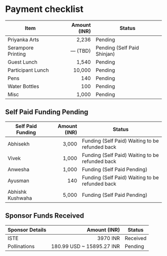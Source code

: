 # Payment checklist

| Item                 | Amount (INR) | Status |
|----------------------|-------------:|--------|
| Priyanka Arts        | 2,236        | Pending |
| Serampore Printing   | — (TBD)      | Pending (Self Paid Shinjan) |
| Guest Lunch          | 1,540        | Pending |
| Participant Lunch    | 10,000       | Pending |
| Pens                 | 140          | Pending |
| Water Bottles        | 100          | Pending |
| Misc                 | 1,000        | Pending |

## Self Paid Funding Pending

| Self Paid Funding | Amount (INR) | Status |
|-------------------|-------------:|--------|
| Abhisekh             | 3,000        | Funding (Self Paid) Waiting to be refunded back |
| Vivek             | 1,000        | Funding (Self Paid) Waiting to be refunded back |
| Anwesha             | 1,000        | Funding (Self Paid Pending) |
| Ayusman             | 140        | Funding (Self Paid) Waiting to be refunded back |
| Abhishk Kushwaha             | 5,000        | Funding (Self Paid Pending) |

## Sponsor Funds Received

| Sponsor Details | Amount (INR) | Status |
|-------------------|-------------:|--------|
| ISTE             | 3970 INR        | Received |
| Pollinations     | 180.99 USD ~ 15895.27 INR         | Pending |